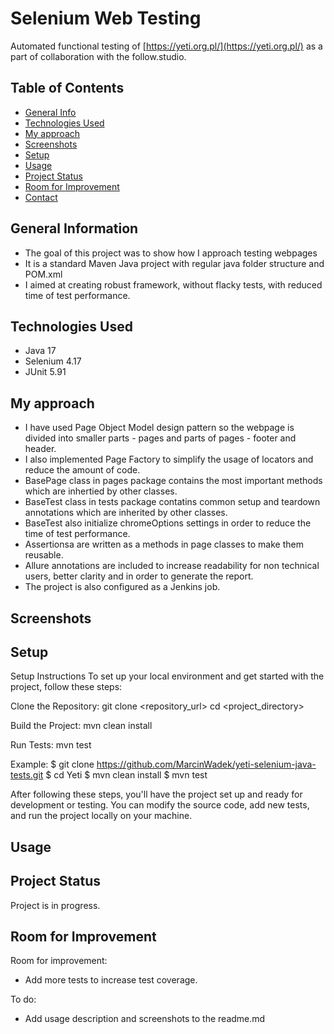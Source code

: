 # Selenium Web Testing
Automated functional testing of [https://yeti.org.pl/](https://yeti.org.pl/) as a part of collaboration with the follow.studio.

## Table of Contents
* [General Info](#general-information)
* [Technologies Used](#technologies-used)
* [My approach](#my-approach)
* [Screenshots](#screenshots)
* [Setup](#setup)
* [Usage](#usage)
* [Project Status](#project-status)
* [Room for Improvement](#room-for-improvement)
* [Contact](#contact)
<!-- * [License](#license) -->


## General Information
- The goal of this project was to show how I approach testing webpages
- It is a standard Maven Java project with regular java folder structure and POM.xml
- I aimed at creating robust framework, without flacky tests, with reduced time of test performance.

## Technologies Used
- Java 17
- Selenium 4.17
- JUnit 5.91


## My approach
- I have used Page Object Model design pattern so the webpage is divided into smaller parts - pages and parts of pages - footer and header.
- I also implemented Page Factory to simplify the usage of locators and reduce the amount of code.
- BasePage class in pages package contains the most important methods which are inhertied by other classes.
- BaseTest class in tests package contatins common setup and teardown annotations which are inherited by other classes.
- BaseTest also initialize chromeOptions settings in order to reduce the time of test performance.
- Assertionsa are written as a methods in page classes to make them reusable.
- Allure annotations are included to increase readability for non technical users, better clarity and in order to generate the report.
- The project is also configured as a Jenkins job.
  

## Screenshots

## Setup
Setup Instructions
To set up your local environment and get started with the project, follow these steps:

Clone the Repository:
git clone <repository_url>
cd <project_directory>

Build the Project:
mvn clean install

Run Tests:
mvn test

Example:
$ git clone https://github.com/MarcinWadek/yeti-selenium-java-tests.git
$ cd Yeti
$ mvn clean install
$ mvn test

After following these steps, you'll have the project set up and ready for development or testing. You can modify the source code, add new tests, and run the project locally on your machine.

## Usage

## Project Status
Project is in progress.


## Room for Improvement

Room for improvement:
- Add more tests to increase test coverage.

To do:
- Add usage description and screenshots to the readme.md
